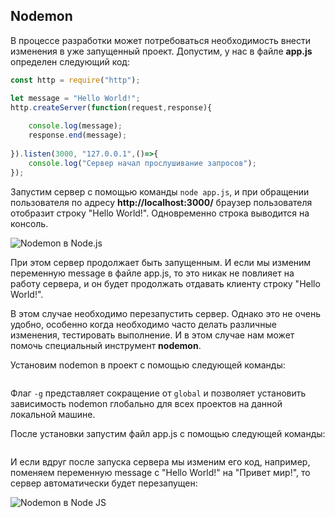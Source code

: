 ## Nodemon

В процессе разработки может потребоваться необходимость внести изменения в уже запущенный проект. Допустим, у нас в файле **app.js** определен следующий код:

```js
const http = require("http");

let message = "Hello World!";
http.createServer(function(request,response){
    
    console.log(message);
    response.end(message);
    
}).listen(3000, "127.0.0.1",()=>{
    console.log("Сервер начал прослушивание запросов");
});
```

Запустим сервер с помощью команды `node app.js`, и при обращении пользователя по адресу **http://localhost:3000/** браузер пользователя отобразит строку "Hello World!". Одновременно строка выводится на консоль.

![Nodemon в Node.js](https://metanit.com/web/nodejs/pics/2.11.png)

При этом сервер продолжает быть запущенным. И если мы изменим переменную message в файле app.js, то это никак не повлияет на работу сервера, и он будет продолжать 
отдавать клиенту строку "Hello World!".

В этом случае необходимо перезапустить сервер. Однако это не очень удобно, особенно когда необходимо часто делать различные изменения, тестировать выполнение. 
И в этом случае нам может помочь специальный инструмент **nodemon**.

Установим nodemon в проект с помощью следующей команды:

```

```

Флаг `-g` представляет сокращение от `global` и позволяет установить зависимость nodemon глобально для всех проектов на данной локальной машине.

После установки запустим файл app.js с помощью следующей команды:

```

```

И если вдруг после запуска сервера мы изменим его код, например, поменяем переменную message с "Hello World!" на "Привет мир!", то сервер автоматически 
будет перезапущен:

![Nodemon в Node JS](https://metanit.com/web/nodejs/pics/2.12.png)

